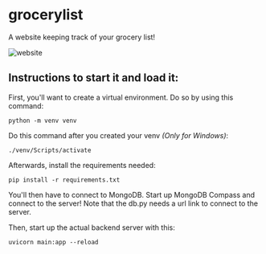 # grocerylist
A website keeping track of your grocery list!

![website](https://github.com/plovanpete/grocerylist/assets/145849883/f88ba444-d073-41e4-a77e-21bc7a1495c9)

## Instructions to start it and load it:
First, you'll want to create a virtual environment. Do so by using this command:
```
python -m venv venv
```
Do this command after you created your venv *(Only for Windows)*:
```
./venv/Scripts/activate  
```

Afterwards, install the requirements needed: 
```
pip install -r requirements.txt
```

You'll then have to connect to MongoDB. Start up MongoDB Compass and connect to the server!
Note that the db.py needs a url link to connect to the server.

Then, start up the actual backend server with this:
```
uvicorn main:app --reload
```
